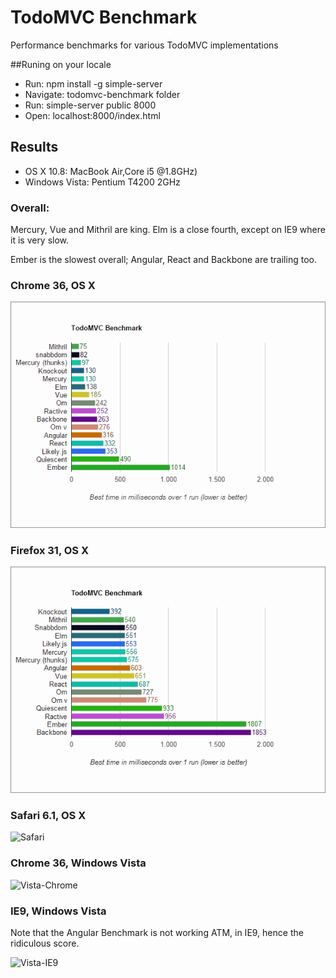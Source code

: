 # TodoMVC Benchmark

Performance benchmarks for various TodoMVC implementations

##Runing on your locale
* Run: npm install -g simple-server
* Navigate: todomvc-benchmark folder
* Run: simple-server public 8000
* Open: localhost:8000/index.html

## Results 

*  OS X 10.8: MacBook Air,Core i5 @1.8GHz)
* Windows Vista: Pentium T4200 2GHz

### Overall:

Mercury, Vue and Mithril are king. Elm is a close fourth, except on IE9 where it is very slow. 

Ember is the slowest overall; Angular, React and Backbone are trailing too.

### Chrome 36, OS X
![Chrome](Chrome.png)

### Firefox 31, OS X
![Firefox](Firefox.png)

### Safari 6.1, OS X
![Safari](Safari.png)

### Chrome 36, Windows Vista

![Vista-Chrome](Vista-Chrome.png)

### IE9, Windows Vista

Note that the Angular Benchmark is not working ATM, in IE9, hence the ridiculous score.

![Vista-IE9](Vista-IE9.png)
